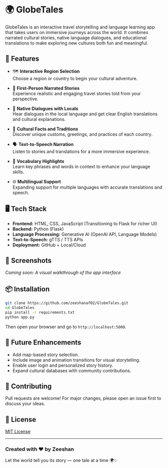 
# 🌍 GlobeTales

GlobeTales is an interactive travel storytelling and language learning app that takes users on immersive journeys across the world. It combines narrated cultural stories, native language dialogues, and educational translations to make exploring new cultures both fun and meaningful.

## 🚀 Features

- 🗺️ **Interactive Region Selection**  
  Choose a region or country to begin your cultural adventure.

- 🧳 **First-Person Narrated Stories**  
  Experience realistic and engaging travel stories told from your perspective.

- 💬 **Native Dialogues with Locals**  
  Hear dialogues in the local language and get clear English translations and cultural explanations.

- 📖 **Cultural Facts and Traditions**  
  Discover unique customs, greetings, and practices of each country.

- 🗣️ **Text-to-Speech Narration**  
  Listen to stories and translations for a more immersive experience.

- 🧠 **Vocabulary Highlights**  
  Learn key phrases and words in context to enhance your language skills.

- 🌐 **Multilingual Support**  
  Expanding support for multiple languages with accurate translations and speech.

## 🖥️ Tech Stack

- **Frontend:** HTML, CSS, JavaScript (Transitioning to Flask for richer UI)
- **Backend:** Python (Flask)
- **Language Processing:** Generative AI (OpenAI API, Language Models)
- **Text-to-Speech:** gTTS / TTS APIs
- **Deployment:** GitHub + Local/Cloud

## 📸 Screenshots

*Coming soon: A visual walkthrough of the app interface*

## 📦 Installation

```bash
git clone https://github.com/zeeshanaf02/GlobeTales.git
cd GlobeTales
pip install -r requirements.txt
python app.py
````

Then open your browser and go to `http://localhost:5000`.

## 🧩 Future Enhancements

* Add map-based story selection.
* Include image and animation transitions for visual storytelling.
* Enable user login and personalized story history.
* Expand cultural databases with community contributions.

## 🤝 Contributing

Pull requests are welcome! For major changes, please open an issue first to discuss your ideas.

## 📄 License

[MIT License](LICENSE)

---

### Created with ❤️ by Zeeshan

Let the world tell you its story — one tale at a time 🌍✨

```

